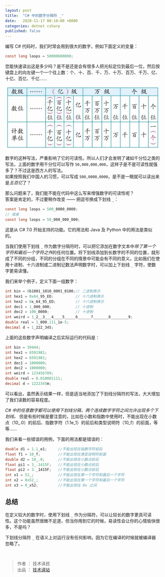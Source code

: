 ```yaml
---
layout: post
title:  "C# 中的数字分隔符 _"
date:   2020-11-17 00:10:00 +0800
categories: dotnet csharp
published: false
---
```


编写 C# 代码时，我们时常会用到很大的数字，例如下面定义的变量：

```csharp
const long loops = 50000000000;
```

您能快速读出这是多少吗？是不是还是会有很多人把光标定位到最后一位，然后按键盘上的向左键一个一个往上数：个、十、百、千、万、十万、百万、千万、亿、十亿、百亿、千亿……

![reading large number](/assets/images/202011/large-numeric-literals.png#center)
<!-- ![reading large number](https://img2020.cnblogs.com/blog/2074831/202011/2074831-20201116020622863-863232680.png#center) -->

数字的这种写法，严重影响了它的可读性。所以人们才会发明了诸如千分位之类的写法，上面的数字用千分位可以写作 `50,000,000,000`，这样子是不是可读性就强多了？不过这是西方人的写法。  
如果按照我们中国人的习惯，可以写成 `500,0000,0000`，是不是一眼就可以读出来是*五百亿*了？

那么问题来了，我们能不能在代码中这么写来增强数字的可读性呢？  
答案是肯定的，不过要稍作改变 —— 把逗号换成下划线 `_`：

```csharp
const long loops = 500_0000_0000;
// 或者
const long loops = 50_000_000_000;
```

这是从 C# 7.0 开始支持的功能。它的用法和 Java 及 Python 中的用法是类似的。

当我们使用下划线 `_` 作为数字分隔符时，可以把它添加在数字文本中*除了第一个字符和最后一个字符之外*的任何位置。将下划线添加到长数字的不同的位置，就形成了不同的分组，不同的分组在不同的情景中可能会有不同的意义。比如我们在使用十进制、十六进制或二进制记数法声明数字时，可以加上下划线 `_` 字符，使数字更易读懂。

我们来举个例子，定义下面一组数字：

```csharp
int bin = 0b1001_1010_0001_0100;// 二进制表示
int hex1 = 0x64_95_ED;          // 十六进制表示
int hex2 = 0x_64_95_ED;         // 十六进制表示
int dec1 = 1_000_000;           // 十进制
int dec2 = 100_0000;            // 十进制
int weird = 1_2__3___4____5_____6______7_______8________9;
double real = 1_000.111_1e-5;
decimal d = 1_222_345;
```

上面的这些数字声明编译之后实际运行的代码是：

```csharp
int bin = 39444;
int hex1 = 6591981;
int hex2 = 6591981;
int dec1 = 1000000;
int dec2 = 1000000;
int weird = 123456789;
double real = 0.010001111;
decimal d = 1222345m;
```

可以看出，虽然表示结果一样，但是适当地添加了下划线分隔符的写法，大大增加了我们读数的容易程度。

*C# 中的任意数字都可以使用下划线分隔，两个连续数字字符之间允许出现多个下划线。* 但是有些时候是要注意的，比如在小数和指数中使用时，不能出现在小数点（10_.0）的前后、指数字符（1.1e_1）的前后和类型说明符（10_f）的前面，等等……

我们来看一些错误的用例，下面的用法都是错误的：

```csharp
double d1 = 1.1_e1;     //不能出现在指数字符前后
float f1 = 10_f;        //不能出现在类型说明符前面
double d2 = 10_.0;      //不能出现在小数点前后
float pi1 = 3_.1415F;   //不能出现在小数点前后
float pi2 = 3._1415F;   //不能出现在小数点前后
int x1 = 52_;           //不能出现在第一个字符和最后一个字符
int x2 = 0x52_;         //不能出现在第一个字符和最后一个字符
int x3 = 0_x52;         //不能出现在 0x 之间
```

## 总结

在定义较大的数字时，使用下划线 `_` 作为分隔符，可以让较长的数字更具可读性。这个功能虽然很微不足道，但当你用到它的时候，易读性会让你的心情愉快很多，不是吗？

下划线分隔符 `_` 在语义上对运行没有任何影响，因为它在编译的时候就被编译器忽略了。

<br />

> 作者 ： 技术译民  
> 出品 ： [技术译站](https://ittranslator.cn/)
